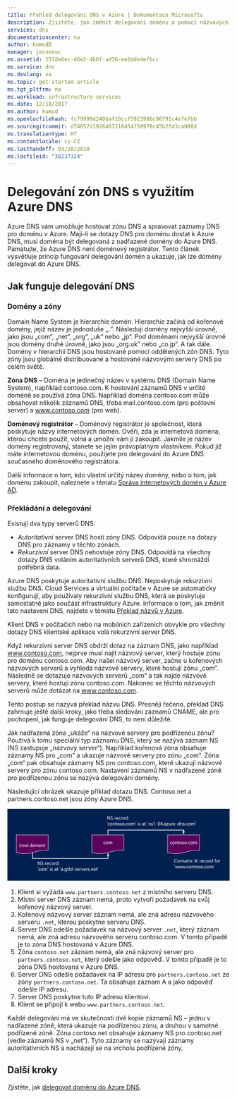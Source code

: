 ```yaml
---
title: Přehled delegování DNS v Azure | Dokumentace Microsoftu
description: Zjistěte, jak změnit delegování domény a pomocí názvových serverů Azure DNS umožněte hosting domén.
services: dns
documentationcenter: na
author: KumudD
manager: jeconnoc
ms.assetid: 257da6ec-d6e2-4b6f-ad76-ee2dde4efbcc
ms.service: dns
ms.devlang: na
ms.topic: get-started-article
ms.tgt_pltfrm: na
ms.workload: infrastructure-services
ms.date: 12/18/2017
ms.author: kumud
ms.openlocfilehash: fc79999d240baf18ccf5923908c98791c4e7e7bb
ms.sourcegitcommit: d74657d1926467210454f58970c45b2fd3ca088d
ms.translationtype: HT
ms.contentlocale: cs-CZ
ms.lasthandoff: 03/28/2018
ms.locfileid: "30237324"
---
```

# <a name="delegation-of-dns-zones-with-azure-dns"></a>Delegování zón DNS s využitím Azure DNS

Azure DNS vám umožňuje hostovat zónu DNS a spravovat záznamy DNS pro doménu v Azure. Mají-li se dotazy DNS pro doménu dostat k Azure DNS, musí doména být delegovaná z nadřazené domény do Azure DNS. Pamatujte, že Azure DNS není doménový registrátor. Tento článek vysvětluje princip fungování delegování domén a ukazuje, jak lze domény delegovat do Azure DNS.

## <a name="how-dns-delegation-works"></a>Jak funguje delegování DNS

### <a name="domains-and-zones"></a>Domény a zóny

Domain Name System je hierarchie domén. Hierarchie začíná od kořenové domény, jejíž název je jednoduše „**.**“.  Následují domény nejvyšší úrovně, jako jsou „com“, „net“, „org“, „uk“ nebo „jp“.  Pod doménami nejvyšší úrovně jsou domény druhé úrovně, jako jsou „org.uk“ nebo „co.jp“.  A tak dále. Domény v hierarchii DNS jsou hostované pomocí oddělených zón DNS. Tyto zóny jsou globálně distribuované a hostované názvovými servery DNS po celém světě.

**Zóna DNS** – Doména je jedinečný název v systému DNS (Domain Name System), například contoso.com. K hostování záznamů DNS v určité doméně se používá zóna DNS. Například doména contoso.com může obsahovat několik záznamů DNS, třeba mail.contoso.com (pro poštovní server) a www.contoso.com (pro web).

**Doménový registrátor** – Doménový registrátor je společnost, která poskytuje názvy internetových domén. Ověří, zda je internetová doména, kterou chcete použít, volná a umožní vám ji zakoupit. Jakmile je název domény registrovaný, stanete se jejím právoplatným vlastníkem. Pokud již máte internetovou doménu, použijete pro delegování do Azure DNS současného doménového registrátora.

Další informace o tom, kdo vlastní určitý název domény, nebo o tom, jak doménu zakoupit, naleznete v tématu [Správa internetových domén v Azure AD](https://msdn.microsoft.com/library/azure/hh969248.aspx).

### <a name="resolution-and-delegation"></a>Překládání a delegování

Existují dva typy serverů DNS:

* *Autoritativní* server DNS hostí zóny DNS. Odpovídá pouze na dotazy DNS pro záznamy v těchto zónách.
* *Rekurzivní* server DNS nehostuje zóny DNS. Odpovídá na všechny dotazy DNS voláním autoritativních serverů DNS, které shromáždí potřebná data.

Azure DNS poskytuje autoritativní službu DNS.  Neposkytuje rekurzivní službu DNS. Cloud Services a virtuální počítače v Azure se automaticky konfigurují, aby používaly rekurzivní službu DNS, která se poskytuje samostatně jako součást infrastruktury Azure. Informace o tom, jak změnit tato nastavení DNS, najdete v tématu [Překlad názvů v Azure](../virtual-network/virtual-networks-name-resolution-for-vms-and-role-instances.md#name-resolution-that-uses-your-own-dns-server).

Klient DNS v počítačích nebo na mobilních zařízeních obvykle pro všechny dotazy DNS klientské aplikace volá rekurzivní server DNS.

Když rekurzivní server DNS obdrží dotaz na záznam DNS, jako například www.contoso.com, nejprve musí najít názvový server, který hostuje zónu pro doménu contoso.com. Aby našel názvový server, začne u kořenových názvových serverů a vyhledá názvové servery, které hostují zónu „com“. Následně se dotazuje názvových serverů „com“ a tak najde názvové servery, které hostují zónu contoso.com.  Nakonec se těchto názvových serverů může dotázat na www.contoso.com.

Tento postup se nazývá překlad názvu DNS. Přesněji řečeno, překlad DNS zahrnuje ještě další kroky, jako třeba sledování záznamů CNAME, ale pro pochopení, jak funguje delegování DNS, to není důležité.

Jak nadřazená zóna „ukáže“ na názvové servery pro podřízenou zónu? Používá k tomu speciální typ záznamu DNS, který se nazývá záznam NS (NS zastupuje „názvový server“). Například kořenová zóna obsahuje záznamy NS pro „com“ a ukazuje názvové servery pro zónu „com“. Zóna „com“ pak obsahuje záznamy NS pro contoso.com, které ukazují názvové servery pro zónu contoso.com. Nastavení záznamů NS v nadřazené zóně pro podřízenou zónu se nazývá delegování domény.

Následující obrázek ukazuje příklad dotazu DNS. Contoso.net a partners.contoso.net jsou zóny Azure DNS.

![Názvový server DNS](./media/dns-domain-delegation/image1.png)

1. Klient si vyžádá `www.partners.contoso.net` z místního serveru DNS.
1. Místní server DNS záznam nemá, proto vytvoří požadavek na svůj kořenový názvový server.
1. Kořenový názvový server záznam nemá, ale zná adresu názvového serveru `.net`, kterou poskytne serveru DNS.
1. Server DNS odešle požadavek na názvový server `.net`, který záznam nemá, ale zná adresu názvového serveru contoso.com. V tomto případě je to zóna DNS hostovaná v Azure DNS.
1. Zóna `contoso.net` záznam nemá, ale zná názvový server pro `partners.contoso.net`, který odešle jako odpověď. V tomto případě je to zóna DNS hostovaná v Azure DNS.
1. Server DNS odešle požadavek na IP adresu pro `partners.contoso.net` ze zóny `partners.contoso.net`. Ta obsahuje záznam A a jako odpověď odešle IP adresu.
1. Server DNS poskytne tuto IP adresu klientovi.
1. Klient se připojí k webu `www.partners.contoso.net`.

Každé delegování má ve skutečnosti dvě kopie záznamů NS – jednu v nadřazené zóně, která ukazuje na podřízenou zónu, a druhou v samotné podřízené zóně. Zóna contoso.net obsahuje záznamy NS pro contoso.net (vedle záznamů NS v „net“). Tyto záznamy se nazývají záznamy autoritativních NS a nacházejí se na vrcholu podřízené zóny.

## <a name="next-steps"></a>Další kroky

Zjistěte, jak [delegovat doménu do Azure DNS](dns-delegate-domain-azure-dns.md).

